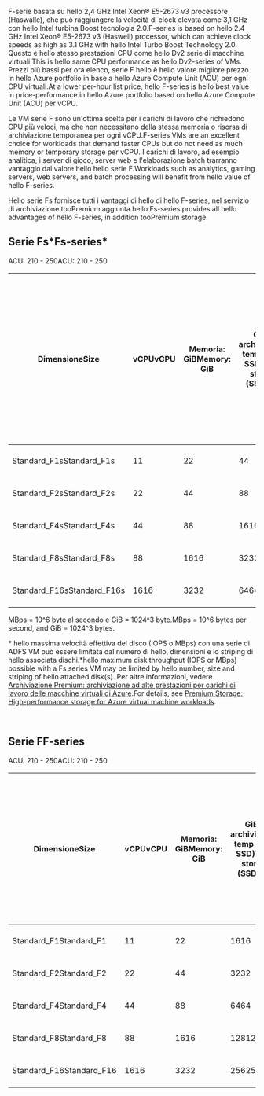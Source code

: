 <!-- F-series, Fs-series* -->

<span data-ttu-id="85f4a-101">F-serie basata su hello 2,4 GHz Intel Xeon® E5-2673 v3 processore (Haswalle), che può raggiungere la velocità di clock elevata come 3,1 GHz con hello Intel turbina Boost tecnologia 2.0.</span><span class="sxs-lookup"><span data-stu-id="85f4a-101">F-series is based on hello 2.4 GHz Intel Xeon® E5-2673 v3 (Haswell) processor, which can achieve clock speeds as high as 3.1 GHz with hello Intel Turbo Boost Technology 2.0.</span></span> <span data-ttu-id="85f4a-102">Questo è hello stesso prestazioni CPU come hello Dv2 serie di macchine virtuali.</span><span class="sxs-lookup"><span data-stu-id="85f4a-102">This is hello same CPU performance as hello Dv2-series of VMs.</span></span>  <span data-ttu-id="85f4a-103">Prezzi più bassi per ora elenco, serie F hello è hello valore migliore prezzo in hello Azure portfolio in base a hello Azure Compute Unit (ACU) per ogni CPU virtuali.</span><span class="sxs-lookup"><span data-stu-id="85f4a-103">At a lower per-hour list price, hello F-series is hello best value in price-performance in hello Azure portfolio based on hello Azure Compute Unit (ACU) per vCPU.</span></span> 

<span data-ttu-id="85f4a-104">Le VM serie F sono un'ottima scelta per i carichi di lavoro che richiedono CPU più veloci, ma che non necessitano della stessa memoria o risorsa di archiviazione temporanea per ogni vCPU.</span><span class="sxs-lookup"><span data-stu-id="85f4a-104">F-series VMs are an excellent choice for workloads that demand faster CPUs but do not need as much memory or temporary storage per vCPU.</span></span>  <span data-ttu-id="85f4a-105">I carichi di lavoro, ad esempio analitica, i server di gioco, server web e l'elaborazione batch trarranno vantaggio dal valore hello hello serie F.</span><span class="sxs-lookup"><span data-stu-id="85f4a-105">Workloads such as analytics, gaming servers, web servers, and batch processing will benefit from hello value of hello F-series.</span></span>

<span data-ttu-id="85f4a-106">Hello serie Fs fornisce tutti i vantaggi di hello di hello F-series, nel servizio di archiviazione tooPremium aggiunta.</span><span class="sxs-lookup"><span data-stu-id="85f4a-106">hello Fs-series provides all hello advantages of hello F-series, in addition tooPremium storage.</span></span>

## <a name="fs-series"></a><span data-ttu-id="85f4a-107">Serie Fs*</span><span class="sxs-lookup"><span data-stu-id="85f4a-107">Fs-series*</span></span>

<span data-ttu-id="85f4a-108">ACU: 210 - 250</span><span class="sxs-lookup"><span data-stu-id="85f4a-108">ACU: 210 - 250</span></span>

| <span data-ttu-id="85f4a-109">Dimensione</span><span class="sxs-lookup"><span data-stu-id="85f4a-109">Size</span></span> | <span data-ttu-id="85f4a-110">vCPU</span><span class="sxs-lookup"><span data-stu-id="85f4a-110">vCPU</span></span> | <span data-ttu-id="85f4a-111">Memoria: GiB</span><span class="sxs-lookup"><span data-stu-id="85f4a-111">Memory: GiB</span></span> | <span data-ttu-id="85f4a-112">GiB di archiviazione temp (unità SSD)</span><span class="sxs-lookup"><span data-stu-id="85f4a-112">Temp storage (SSD) GiB</span></span> | <span data-ttu-id="85f4a-113">Valore massimo per dischi di dati</span><span class="sxs-lookup"><span data-stu-id="85f4a-113">Max data disks</span></span> | <span data-ttu-id="85f4a-114">Velocità effettiva massima di archiviazione temporanea e nella cache: IOPS/MBps (dimensioni della cache in GiB)</span><span class="sxs-lookup"><span data-stu-id="85f4a-114">Max cached and temp storage throughput: IOPS / MBps (cache size in GiB)</span></span> | <span data-ttu-id="85f4a-115">Max velocità effettiva del disco non memorizzato nella cache: IOPS/MBps</span><span class="sxs-lookup"><span data-stu-id="85f4a-115">Max uncached disk throughput: IOPS / MBps</span></span> | <span data-ttu-id="85f4a-116">Schede di interfaccia di rete max/prestazioni rete previste (Mbps)</span><span class="sxs-lookup"><span data-stu-id="85f4a-116">Max NICs / Expected network performance (Mbps)</span></span> |
| --- | --- | --- | --- | --- | --- | --- | --- |
| <span data-ttu-id="85f4a-117">Standard_F1s</span><span class="sxs-lookup"><span data-stu-id="85f4a-117">Standard_F1s</span></span> |<span data-ttu-id="85f4a-118">1</span><span class="sxs-lookup"><span data-stu-id="85f4a-118">1</span></span> |<span data-ttu-id="85f4a-119">2</span><span class="sxs-lookup"><span data-stu-id="85f4a-119">2</span></span> |<span data-ttu-id="85f4a-120">4</span><span class="sxs-lookup"><span data-stu-id="85f4a-120">4</span></span> |<span data-ttu-id="85f4a-121">2</span><span class="sxs-lookup"><span data-stu-id="85f4a-121">2</span></span> |<span data-ttu-id="85f4a-122">4.000/32 (12)</span><span class="sxs-lookup"><span data-stu-id="85f4a-122">4,000 / 32 (12)</span></span> |<span data-ttu-id="85f4a-123">3.200/48</span><span class="sxs-lookup"><span data-stu-id="85f4a-123">3,200 / 48</span></span> |<span data-ttu-id="85f4a-124">2 / 750</span><span class="sxs-lookup"><span data-stu-id="85f4a-124">2 / 750</span></span> |
| <span data-ttu-id="85f4a-125">Standard_F2s</span><span class="sxs-lookup"><span data-stu-id="85f4a-125">Standard_F2s</span></span> |<span data-ttu-id="85f4a-126">2</span><span class="sxs-lookup"><span data-stu-id="85f4a-126">2</span></span> |<span data-ttu-id="85f4a-127">4</span><span class="sxs-lookup"><span data-stu-id="85f4a-127">4</span></span> |<span data-ttu-id="85f4a-128">8</span><span class="sxs-lookup"><span data-stu-id="85f4a-128">8</span></span> |<span data-ttu-id="85f4a-129">4</span><span class="sxs-lookup"><span data-stu-id="85f4a-129">4</span></span> |<span data-ttu-id="85f4a-130">8.000/64 (24)</span><span class="sxs-lookup"><span data-stu-id="85f4a-130">8,000 / 64 (24)</span></span> |<span data-ttu-id="85f4a-131">6.400/96</span><span class="sxs-lookup"><span data-stu-id="85f4a-131">6,400 / 96</span></span> |<span data-ttu-id="85f4a-132">2 / 1500</span><span class="sxs-lookup"><span data-stu-id="85f4a-132">2 / 1500</span></span> |
| <span data-ttu-id="85f4a-133">Standard_F4s</span><span class="sxs-lookup"><span data-stu-id="85f4a-133">Standard_F4s</span></span> |<span data-ttu-id="85f4a-134">4</span><span class="sxs-lookup"><span data-stu-id="85f4a-134">4</span></span> |<span data-ttu-id="85f4a-135">8</span><span class="sxs-lookup"><span data-stu-id="85f4a-135">8</span></span> |<span data-ttu-id="85f4a-136">16</span><span class="sxs-lookup"><span data-stu-id="85f4a-136">16</span></span> |<span data-ttu-id="85f4a-137">8</span><span class="sxs-lookup"><span data-stu-id="85f4a-137">8</span></span> |<span data-ttu-id="85f4a-138">16.000/128 (48)</span><span class="sxs-lookup"><span data-stu-id="85f4a-138">16,000 / 128 (48)</span></span> |<span data-ttu-id="85f4a-139">12.800/192</span><span class="sxs-lookup"><span data-stu-id="85f4a-139">12,800 / 192</span></span> |<span data-ttu-id="85f4a-140">4 / 3000</span><span class="sxs-lookup"><span data-stu-id="85f4a-140">4 / 3000</span></span> |
| <span data-ttu-id="85f4a-141">Standard_F8s</span><span class="sxs-lookup"><span data-stu-id="85f4a-141">Standard_F8s</span></span> |<span data-ttu-id="85f4a-142">8</span><span class="sxs-lookup"><span data-stu-id="85f4a-142">8</span></span> |<span data-ttu-id="85f4a-143">16</span><span class="sxs-lookup"><span data-stu-id="85f4a-143">16</span></span> |<span data-ttu-id="85f4a-144">32</span><span class="sxs-lookup"><span data-stu-id="85f4a-144">32</span></span> |<span data-ttu-id="85f4a-145">16</span><span class="sxs-lookup"><span data-stu-id="85f4a-145">16</span></span> |<span data-ttu-id="85f4a-146">32.000/256 (96)</span><span class="sxs-lookup"><span data-stu-id="85f4a-146">32,000 / 256 (96)</span></span> |<span data-ttu-id="85f4a-147">25.600/384</span><span class="sxs-lookup"><span data-stu-id="85f4a-147">25,600 / 384</span></span> |<span data-ttu-id="85f4a-148">8 / 6000</span><span class="sxs-lookup"><span data-stu-id="85f4a-148">8 / 6000</span></span> |
| <span data-ttu-id="85f4a-149">Standard_F16s</span><span class="sxs-lookup"><span data-stu-id="85f4a-149">Standard_F16s</span></span> |<span data-ttu-id="85f4a-150">16</span><span class="sxs-lookup"><span data-stu-id="85f4a-150">16</span></span> |<span data-ttu-id="85f4a-151">32</span><span class="sxs-lookup"><span data-stu-id="85f4a-151">32</span></span> |<span data-ttu-id="85f4a-152">64</span><span class="sxs-lookup"><span data-stu-id="85f4a-152">64</span></span> |<span data-ttu-id="85f4a-153">32</span><span class="sxs-lookup"><span data-stu-id="85f4a-153">32</span></span> |<span data-ttu-id="85f4a-154">64.000/512 (192)</span><span class="sxs-lookup"><span data-stu-id="85f4a-154">64,000 / 512 (192)</span></span> |<span data-ttu-id="85f4a-155">51.200/768</span><span class="sxs-lookup"><span data-stu-id="85f4a-155">51,200 / 768</span></span> |<span data-ttu-id="85f4a-156">8 / 6000-12000 &#8224;</span><span class="sxs-lookup"><span data-stu-id="85f4a-156">8 / 6000-12000 &#8224;</span></span> |

<span data-ttu-id="85f4a-157">MBps = 10^6 byte al secondo e GiB = 1024^3 byte.</span><span class="sxs-lookup"><span data-stu-id="85f4a-157">MBps = 10^6 bytes per second, and GiB = 1024^3 bytes.</span></span>

<span data-ttu-id="85f4a-158">* hello massima velocità effettiva del disco (IOPS o MBps) con una serie di ADFS VM può essere limitata dal numero di hello, dimensioni e lo striping di hello associata dischi.</span><span class="sxs-lookup"><span data-stu-id="85f4a-158">*hello maximum disk throughput (IOPS or MBps) possible with a Fs series VM may be limited by hello number, size and striping of hello attached disk(s).</span></span>  <span data-ttu-id="85f4a-159">Per altre informazioni, vedere [Archiviazione Premium: archiviazione ad alte prestazioni per carichi di lavoro delle macchine virtuali di Azure](../articles/storage/common/storage-premium-storage.md).</span><span class="sxs-lookup"><span data-stu-id="85f4a-159">For details, see [Premium Storage: High-performance storage for Azure virtual machine workloads](../articles/storage/common/storage-premium-storage.md).</span></span>


<br>

## <a name="f-series"></a><span data-ttu-id="85f4a-160">Serie F</span><span class="sxs-lookup"><span data-stu-id="85f4a-160">F-series</span></span>

<span data-ttu-id="85f4a-161">ACU: 210 - 250</span><span class="sxs-lookup"><span data-stu-id="85f4a-161">ACU: 210 - 250</span></span>

| <span data-ttu-id="85f4a-162">Dimensione</span><span class="sxs-lookup"><span data-stu-id="85f4a-162">Size</span></span>         | <span data-ttu-id="85f4a-163">vCPU</span><span class="sxs-lookup"><span data-stu-id="85f4a-163">vCPU</span></span> | <span data-ttu-id="85f4a-164">Memoria: GiB</span><span class="sxs-lookup"><span data-stu-id="85f4a-164">Memory: GiB</span></span> | <span data-ttu-id="85f4a-165">GiB di archiviazione temp (unità SSD)</span><span class="sxs-lookup"><span data-stu-id="85f4a-165">Temp storage (SSD) GiB</span></span> | <span data-ttu-id="85f4a-166">Velocità effettiva massima di archiviazione temporanea: IOPS/Mbps di lettura/Mbps di scrittura</span><span class="sxs-lookup"><span data-stu-id="85f4a-166">Max temp storage throughput: IOPS / Read MBps / Write MBps</span></span> | <span data-ttu-id="85f4a-167">Velocità effettiva/disco di dati massimo: IOPS</span><span class="sxs-lookup"><span data-stu-id="85f4a-167">Max data disks / throughput: IOPS</span></span> | <span data-ttu-id="85f4a-168">Schede di interfaccia di rete max/prestazioni rete previste (Mbps)</span><span class="sxs-lookup"><span data-stu-id="85f4a-168">Max NICs / Expected network performance (Mbps)</span></span> |
|--------------|-----------|-------------|----------------|----------------------------------------------------------|-----------------------------------|------------------------------|
| <span data-ttu-id="85f4a-169">Standard_F1</span><span class="sxs-lookup"><span data-stu-id="85f4a-169">Standard_F1</span></span>  | <span data-ttu-id="85f4a-170">1</span><span class="sxs-lookup"><span data-stu-id="85f4a-170">1</span></span>         | <span data-ttu-id="85f4a-171">2</span><span class="sxs-lookup"><span data-stu-id="85f4a-171">2</span></span>           | <span data-ttu-id="85f4a-172">16</span><span class="sxs-lookup"><span data-stu-id="85f4a-172">16</span></span>             | <span data-ttu-id="85f4a-173">3000 / 46 / 23</span><span class="sxs-lookup"><span data-stu-id="85f4a-173">3000 / 46 / 23</span></span>                                           | <span data-ttu-id="85f4a-174">2/2 x 500</span><span class="sxs-lookup"><span data-stu-id="85f4a-174">2 / 2x500</span></span>                         | <span data-ttu-id="85f4a-175">2 / 750</span><span class="sxs-lookup"><span data-stu-id="85f4a-175">2 / 750</span></span>                 |
| <span data-ttu-id="85f4a-176">Standard_F2</span><span class="sxs-lookup"><span data-stu-id="85f4a-176">Standard_F2</span></span>  | <span data-ttu-id="85f4a-177">2</span><span class="sxs-lookup"><span data-stu-id="85f4a-177">2</span></span>         | <span data-ttu-id="85f4a-178">4</span><span class="sxs-lookup"><span data-stu-id="85f4a-178">4</span></span>           | <span data-ttu-id="85f4a-179">32</span><span class="sxs-lookup"><span data-stu-id="85f4a-179">32</span></span>             | <span data-ttu-id="85f4a-180">6000 / 93 / 46</span><span class="sxs-lookup"><span data-stu-id="85f4a-180">6000 / 93 / 46</span></span>                                           | <span data-ttu-id="85f4a-181">4/4 x 500</span><span class="sxs-lookup"><span data-stu-id="85f4a-181">4 / 4x500</span></span>                         | <span data-ttu-id="85f4a-182">2 / 1500</span><span class="sxs-lookup"><span data-stu-id="85f4a-182">2 / 1500</span></span>                     |
| <span data-ttu-id="85f4a-183">Standard_F4</span><span class="sxs-lookup"><span data-stu-id="85f4a-183">Standard_F4</span></span>  | <span data-ttu-id="85f4a-184">4</span><span class="sxs-lookup"><span data-stu-id="85f4a-184">4</span></span>         | <span data-ttu-id="85f4a-185">8</span><span class="sxs-lookup"><span data-stu-id="85f4a-185">8</span></span>           | <span data-ttu-id="85f4a-186">64</span><span class="sxs-lookup"><span data-stu-id="85f4a-186">64</span></span>             | <span data-ttu-id="85f4a-187">12000 / 187 / 93</span><span class="sxs-lookup"><span data-stu-id="85f4a-187">12000 / 187 / 93</span></span>                                         | <span data-ttu-id="85f4a-188">8/8 x 500</span><span class="sxs-lookup"><span data-stu-id="85f4a-188">8 / 8x500</span></span>                         | <span data-ttu-id="85f4a-189">4 / 3000</span><span class="sxs-lookup"><span data-stu-id="85f4a-189">4 / 3000</span></span>                     |
| <span data-ttu-id="85f4a-190">Standard_F8</span><span class="sxs-lookup"><span data-stu-id="85f4a-190">Standard_F8</span></span>  | <span data-ttu-id="85f4a-191">8</span><span class="sxs-lookup"><span data-stu-id="85f4a-191">8</span></span>         | <span data-ttu-id="85f4a-192">16</span><span class="sxs-lookup"><span data-stu-id="85f4a-192">16</span></span>          | <span data-ttu-id="85f4a-193">128</span><span class="sxs-lookup"><span data-stu-id="85f4a-193">128</span></span>            | <span data-ttu-id="85f4a-194">24000 / 375 / 187</span><span class="sxs-lookup"><span data-stu-id="85f4a-194">24000 / 375 / 187</span></span>                                        | <span data-ttu-id="85f4a-195">16/16 x 500</span><span class="sxs-lookup"><span data-stu-id="85f4a-195">16 / 16x500</span></span>                       | <span data-ttu-id="85f4a-196">8 / 6000</span><span class="sxs-lookup"><span data-stu-id="85f4a-196">8 / 6000</span></span>                     |
| <span data-ttu-id="85f4a-197">Standard_F16</span><span class="sxs-lookup"><span data-stu-id="85f4a-197">Standard_F16</span></span> | <span data-ttu-id="85f4a-198">16</span><span class="sxs-lookup"><span data-stu-id="85f4a-198">16</span></span>        | <span data-ttu-id="85f4a-199">32</span><span class="sxs-lookup"><span data-stu-id="85f4a-199">32</span></span>          | <span data-ttu-id="85f4a-200">256</span><span class="sxs-lookup"><span data-stu-id="85f4a-200">256</span></span>            | <span data-ttu-id="85f4a-201">48000 / 750 / 375</span><span class="sxs-lookup"><span data-stu-id="85f4a-201">48000 / 750 / 375</span></span>                                        | <span data-ttu-id="85f4a-202">32/32 x 500</span><span class="sxs-lookup"><span data-stu-id="85f4a-202">32 / 32x500</span></span>                       | <span data-ttu-id="85f4a-203">8 / 6000 - 12000 &#8224;</span><span class="sxs-lookup"><span data-stu-id="85f4a-203">8 / 6000 - 12000 &#8224;</span></span>           |


<br>


